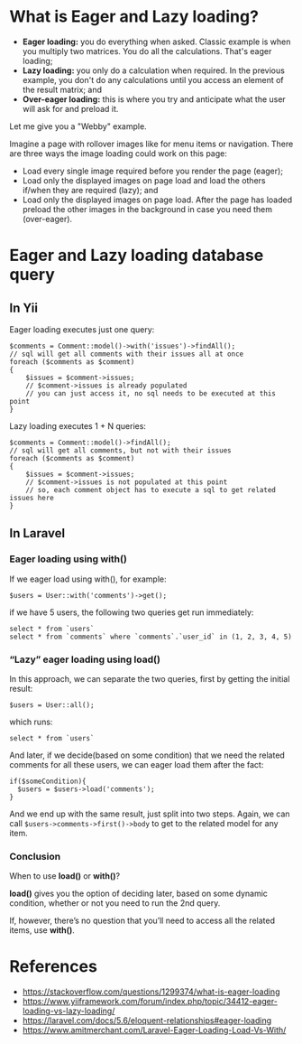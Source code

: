 # What is Eager and Lazy loading?

- **Eager loading:** you do everything when asked. Classic example is when you multiply two matrices. You do all the calculations. That's eager loading;
- **Lazy loading:** you only do a calculation when required. In the previous example, you don't do any calculations until you access an element of the result matrix; and
- **Over-eager loading:** this is where you try and anticipate what the user will ask for and preload it.

Let me give you a "Webby" example.

Imagine a page with rollover images like for menu items or navigation. There are three ways the image loading could work on this page:
- Load every single image required before you render the page (eager);
- Load only the displayed images on page load and load the others if/when they are required (lazy); and
- Load only the displayed images on page load. After the page has loaded preload the other images in the background in case you need them (over-eager).

# Eager and Lazy loading database query 
## In Yii
Eager loading executes just one query:

```
$comments = Comment::model()->with('issues')->findAll();
// sql will get all comments with their issues all at once
foreach ($comments as $comment)
{
    $issues = $comment->issues;
    // $comment->issues is already populated
    // you can just access it, no sql needs to be executed at this point
}
```

Lazy loading executes 1 + N queries:

```
$comments = Comment::model()->findAll();
// sql will get all comments, but not with their issues
foreach ($comments as $comment)
{
    $issues = $comment->issues;
    // $comment->issues is not populated at this point
    // so, each comment object has to execute a sql to get related issues here
}
```

## In Laravel
### Eager loading using with()
If we eager load using with(), for example:

```
$users = User::with('comments')->get();
```

if we have 5 users, the following two queries get run immediately:

```
select * from `users`
select * from `comments` where `comments`.`user_id` in (1, 2, 3, 4, 5)
```

### “Lazy” eager loading using load()
In this approach, we can separate the two queries, first by getting the initial result:

```
$users = User::all();
```

which runs:

```
select * from `users`
```

And later, if we decide(based on some condition) that we need the related comments for all these users, we can eager load them after the fact:

```
if($someCondition){
  $users = $users->load('comments');
}
```

And we end up with the same result, just split into two steps. Again, we can call `$users->comments->first()->body` to get to the related model for any item.

### Conclusion
When to use **load()** or **with()**?

**load()** gives you the option of deciding later, based on some dynamic condition, whether or not you need to run the 2nd query.

If, however, there’s no question that you’ll need to access all the related items, use **with()**.

# References
- https://stackoverflow.com/questions/1299374/what-is-eager-loading
- https://www.yiiframework.com/forum/index.php/topic/34412-eager-loading-vs-lazy-loading/
- https://laravel.com/docs/5.6/eloquent-relationships#eager-loading
- https://www.amitmerchant.com/Laravel-Eager-Loading-Load-Vs-With/
